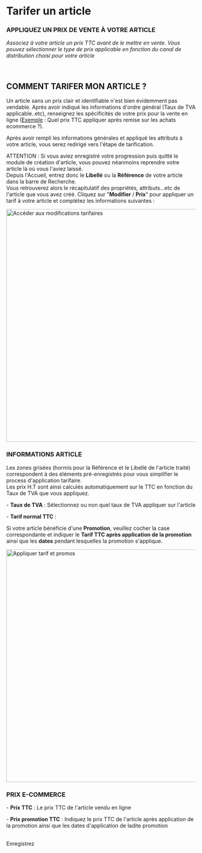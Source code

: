 # Tarifer un article


<h3 ><strong>APPLIQUEZ UN PRIX DE VENTE &Agrave; VOTRE ARTICLE</strong></h3>


<p><span ><em>Associez &agrave; votre article un prix&nbsp;TTC avant de le mettre en vente. Vous pouvez s&eacute;lectionner le type de prix applicable en fonction du canal de distribution choisi pour votre article</em></span></p>
<p>&nbsp;</p>


<h2>COMMENT TARIFER MON ARTICLE ?</h2>
<p>Un article sans un prix clair et identifiable n'est bien &eacute;videmment pas vendable. Apr&egrave;s avoir indiqu&eacute; les informations d'ordre g&eacute;n&eacute;ral (Taux de TVA applicable..etc), renseignez les sp&eacute;cificit&eacute;s de votre prix pour la vente en ligne (<span style="text-decoration: underline;">Exemple</span> : Quel prix TTC appliquer apr&egrave;s remise sur les achats ecommerce ?).</p>
<p>Apr&egrave;s avoir rempli les informations g&eacute;n&eacute;rales et appliqu&eacute; les attributs &agrave; votre article, vous serez redirig&eacute; vers l'&eacute;tape de tarification.&nbsp;</p>
<p>ATTENTION : Si vous aviez enregistr&eacute; votre progression puis quitt&eacute; le module de cr&eacute;ation d'article, vous pouvez n&eacute;anmoins reprendre votre article l&agrave; o&ugrave; vous l'aviez laiss&eacute;.&nbsp;<br />Depuis l'Accueil, entrez donc le <strong>Libell&eacute;</strong> ou la <strong>R&eacute;f&eacute;rence</strong> de votre article dans la&nbsp;barre de Recherche.&nbsp;<br />Vous retrouverez alors le r&eacute;capitulatif des propri&eacute;t&eacute;s, attributs...etc de l'article que vous avez cr&eacute;&eacute;. Cliquez sur "<strong>Modifier&nbsp;</strong>/&nbsp;<strong>Prix</strong>" pour appliquer un tarif &agrave; votre article et compl&eacute;tez les informations suivantes :</p>


<p><img src="https://datasimplemente.blob.core.windows.net/aide/tarifer-article.GIF" alt="Acc&eacute;der aux modifications tarifaires" width="1100" height="619" /></p>


<h3>INFORMATIONS ARTICLE</h3>
<p>Les zones gris&eacute;es (hormis pour la R&eacute;f&eacute;rence et le Libell&eacute; de l'article trait&eacute;) correspondent &agrave; des &eacute;l&eacute;ments pr&eacute;-enregistr&eacute;s pour vous simplifier le process d'application tarifaire.&nbsp;<br />Les prix&nbsp;H.T&nbsp;sont ainsi calcul&eacute;s automatiquement sur le TTC en fonction du Taux de TVA que vous appliquez.</p>
<p>-&nbsp;<strong>Taux de TVA</strong>&nbsp;: S&eacute;lectionnez ou non quel taux de TVA appliquer sur l'article</p>
<p>-&nbsp;<strong>Tarif normal TTC</strong>&nbsp;:</p>
<p>Si votre article b&eacute;n&eacute;ficie d'une <strong>Promotion</strong>, veuillez cocher la case correspondante et indiquer le <strong>Tarif TTC apr&egrave;s application de la promotion</strong> ainsi que les <strong>dates</strong> pendant lesquelles la promotion s'applique.</p>


<p><img src="https://datasimplemente.blob.core.windows.net/aide/appliquer-tarif-et-promos.GIF" alt="Appliquer tarif et promos" width="1100" height="619" /></p>


<h3>PRIX E-COMMERCE</h3>
<p>-&nbsp;<strong>Prix TTC</strong>&nbsp;: Le prix TTC de l'article vendu en ligne</p>
<p>-&nbsp;<strong>Prix promotion TTC</strong>&nbsp;: Indiquez le prix TTC de l'article apr&egrave;s application de la promotion ainsi que les dates d'application de ladite promotion</p>
<p><br />Enregistrez&nbsp;</p>


